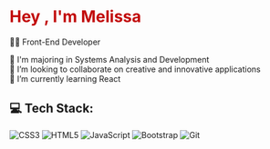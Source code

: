<h1 style= "color:rgb(194,8,8);">Hey , I'm Melissa</h1>

👩‍💻 Front-End Developer<br>

📖 I'm majoring in Systems Analysis and Development<br>
🧩 I’m looking to collaborate on creative and innovative applications<br>
🌱 I’m currently learning React

## 💻 Tech Stack:
![CSS3](https://img.shields.io/badge/css3-%231572B6.svg?style=flat-square&logo=css3&logoColor=white) ![HTML5](https://img.shields.io/badge/html5-%23E34F26.svg?style=flat-square&logo=html5&logoColor=white) ![JavaScript](https://img.shields.io/badge/javascript-%23323330.svg?style=flat-square&logo=javascript&logoColor=%23F7DF1E) ![Bootstrap](https://img.shields.io/badge/bootstrap-%238511FA.svg?style=flat-square&logo=bootstrap&logoColor=white) ![Git](https://img.shields.io/badge/git-%23F05033.svg?style=flat-square&logo=git&logoColor=white)
